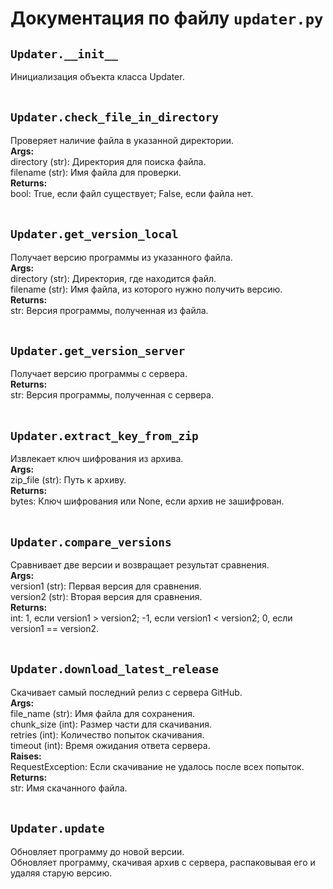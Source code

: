 # Документация по файлу `updater.py`


## `Updater.__init__`<br>
Инициализация объекта класса Updater.<br>
<br>

## `Updater.check_file_in_directory`<br>
Проверяет наличие файла в указанной директории.<br>
**Args:**<br>
directory (str): Директория для поиска файла.<br>
filename (str): Имя файла для проверки.<br>
**Returns:**<br>
bool: True, если файл существует; False, если файла нет.<br>
<br>

## `Updater.get_version_local`<br>
Получает версию программы из указанного файла.<br>
**Args:**<br>
directory (str): Директория, где находится файл.<br>
filename (str): Имя файла, из которого нужно получить версию.<br>
**Returns:**<br>
str: Версия программы, полученная из файла.<br>
<br>

## `Updater.get_version_server`<br>
Получает версию программы с сервера.<br>
**Returns:**<br>
str: Версия программы, полученная с сервера.<br>
<br>

## `Updater.extract_key_from_zip`<br>
Извлекает ключ шифрования из архива.<br>
**Args:**<br>
zip_file (str): Путь к архиву.<br>
**Returns:**<br>
bytes: Ключ шифрования или None, если архив не зашифрован.<br>
<br>

## `Updater.compare_versions`<br>
Сравнивает две версии и возвращает результат сравнения.<br>
**Args:**<br>
version1 (str): Первая версия для сравнения.<br>
version2 (str): Вторая версия для сравнения.<br>
**Returns:**<br>
int: 1, если version1 > version2; -1, если version1 < version2; 0, если version1 == version2.<br>
<br>

## `Updater.download_latest_release`<br>
Скачивает самый последний релиз с сервера GitHub.<br>
**Args:**<br>
file_name (str): Имя файла для сохранения.<br>
chunk_size (int): Размер части для скачивания.<br>
retries (int): Количество попыток скачивания.<br>
timeout (int): Время ожидания ответа сервера.<br>
**Raises:**<br>
RequestException: Если скачивание не удалось после всех попыток.<br>
**Returns:**<br>
str: Имя скачанного файла.<br>
<br>

## `Updater.update`<br>
Обновляет программу до новой версии.<br>
Обновляет программу, скачивая архив с сервера, распаковывая его и удаляя старую версию.<br>
<br>
